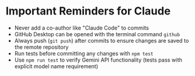 # Important Reminders for Claude

- Never add a co-author like "Claude Code" to commits
- GitHub Desktop can be opened with the terminal command `github`
- Always push (`git push`) after commits to ensure changes are saved to the remote repository
- Run tests before committing any changes with `npm test`
- Use `npm run test` to verify Gemini API functionality (tests pass with explicit model name requirement)